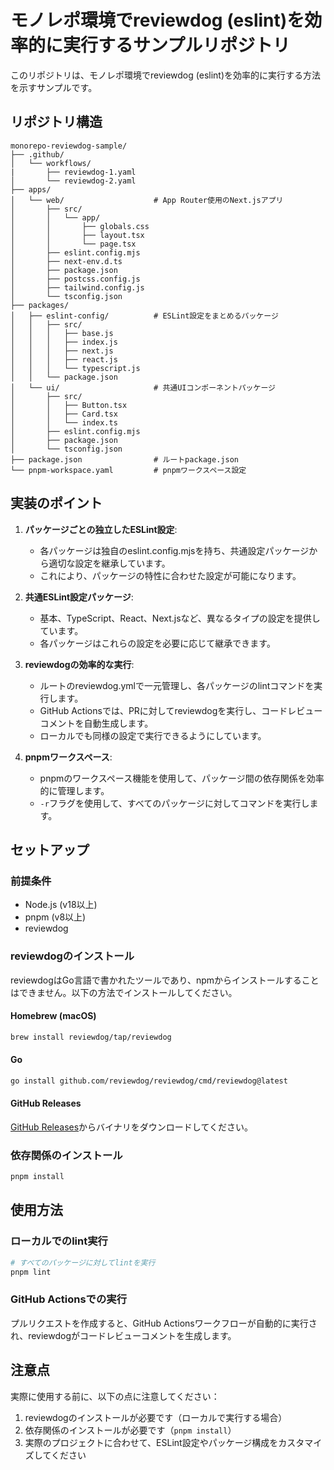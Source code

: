 # モノレポ環境でreviewdog (eslint)を効率的に実行するサンプルリポジトリ

このリポジトリは、モノレポ環境でreviewdog (eslint)を効率的に実行する方法を示すサンプルです。

## リポジトリ構造

```
monorepo-reviewdog-sample/
├── .github/
│   └── workflows/
|       ├── reviewdog-1.yaml
│       └── reviewdog-2.yaml
├── apps/
│   └── web/                    # App Router使用のNext.jsアプリ
│       ├── src/
│       │   └── app/
│       │       ├── globals.css
│       │       ├── layout.tsx
│       │       └── page.tsx
│       ├── eslint.config.mjs
│       ├── next-env.d.ts
│       ├── package.json
│       ├── postcss.config.js
│       ├── tailwind.config.js
│       └── tsconfig.json
├── packages/
│   ├── eslint-config/          # ESLint設定をまとめるパッケージ
│   │   ├── src/
│   │   │   ├── base.js
│   │   │   ├── index.js
│   │   │   ├── next.js
│   │   │   ├── react.js
│   │   │   └── typescript.js
│   │   └── package.json
│   └── ui/                     # 共通UIコンポーネントパッケージ
│       ├── src/
│       │   ├── Button.tsx
│       │   ├── Card.tsx
│       │   └── index.ts
│       ├── eslint.config.mjs
│       ├── package.json
│       └── tsconfig.json
├── package.json                # ルートpackage.json
└── pnpm-workspace.yaml         # pnpmワークスペース設定
```

## 実装のポイント

1. **パッケージごとの独立したESLint設定**:

   - 各パッケージは独自のeslint.config.mjsを持ち、共通設定パッケージから適切な設定を継承しています。
   - これにより、パッケージの特性に合わせた設定が可能になります。

2. **共通ESLint設定パッケージ**:

   - 基本、TypeScript、React、Next.jsなど、異なるタイプの設定を提供しています。
   - 各パッケージはこれらの設定を必要に応じて継承できます。

3. **reviewdogの効率的な実行**:

   - ルートのreviewdog.ymlで一元管理し、各パッケージのlintコマンドを実行します。
   - GitHub Actionsでは、PRに対してreviewdogを実行し、コードレビューコメントを自動生成します。
   - ローカルでも同様の設定で実行できるようにしています。

4. **pnpmワークスペース**:
   - pnpmのワークスペース機能を使用して、パッケージ間の依存関係を効率的に管理します。
   - `-r`フラグを使用して、すべてのパッケージに対してコマンドを実行します。

## セットアップ

### 前提条件

- Node.js (v18以上)
- pnpm (v8以上)
- reviewdog

### reviewdogのインストール

reviewdogはGo言語で書かれたツールであり、npmからインストールすることはできません。以下の方法でインストールしてください。

#### Homebrew (macOS)

```bash
brew install reviewdog/tap/reviewdog
```

#### Go

```bash
go install github.com/reviewdog/reviewdog/cmd/reviewdog@latest
```

#### GitHub Releases

[GitHub Releases](https://github.com/reviewdog/reviewdog/releases)からバイナリをダウンロードしてください。

### 依存関係のインストール

```bash
pnpm install
```

## 使用方法

### ローカルでのlint実行

```bash
# すべてのパッケージに対してlintを実行
pnpm lint
```

### GitHub Actionsでの実行

プルリクエストを作成すると、GitHub Actionsワークフローが自動的に実行され、reviewdogがコードレビューコメントを生成します。

## 注意点

実際に使用する前に、以下の点に注意してください：

1. reviewdogのインストールが必要です（ローカルで実行する場合）
2. 依存関係のインストールが必要です（`pnpm install`）
3. 実際のプロジェクトに合わせて、ESLint設定やパッケージ構成をカスタマイズしてください
